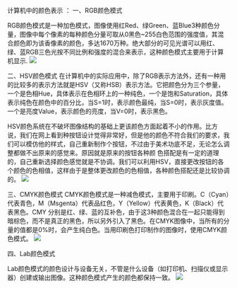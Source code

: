 计算机中的颜色表示 ：
一、RGB颜色模式

RGB颜色模式是一种加色模式，图像使用红Red、绿Green、蓝Blue3种颜色分量，图像中每个像素的每种颜色分量可取从0黑色~255白色范围的强度值，其混合颜色即为该香像素的颜色，多达1670万种。绝大部分的可见光谱可以用红、绿、蓝RGB三色光按不同比例和强度的混合来表示，这种颜色模式主要用于计算机显示.
![](https://img-blog.csdn.net/20171116082813320?watermark/2/text/aHR0cDovL2Jsb2cuY3Nkbi5uZXQvc2luYXRfMjAwMTk1MTE=/font/5a6L5L2T/fontsize/400/fill/I0JBQkFCMA==/dissolve/70/gravity/Center)

 二、HSV颜色模式 
 在计算机中的实际应用中，除了RGB表示方法外，还有一种用的比较多的表示方法就是HSV（又称HSB）表示方法。它把颜色分为三个参量，一个是色相Hue，具体表示在色相环上的一种纯色，一个是饱和Saturation，具体表示纯色在颜色中的百分比，当S=1时，表示颜色最纯，当S=0时，表示灰度值。一个是亮度Value，表示颜色的亮度，当V=0时，表示黑色。

  HSV颜色系统在不破坏图像结构的基础上更该颜色方面起着不小的作用。比方说，我们在网上看到种按钮设计觉得非常好，但是他的颜色不符合我们的要求，我们可以模仿他的样式，自己重新制作个按钮，不过由于美术功底不足，无论怎么调整都做不出原来的感觉来。原因就是原来的按钮各种颜
色搭配是有一定的道理的，自己重新选择颜色感觉就是不协调。我们可以利用HSV，直接更改按钮的各个颜色的色相值，这样由于是整体更改颜色的色相值，各种颜色搭配还是比较协调的。
![](https://img-blog.csdn.net/20171116083622779?watermark/2/text/aHR0cDovL2Jsb2cuY3Nkbi5uZXQvc2luYXRfMjAwMTk1MTE=/font/5a6L5L2T/fontsize/400/fill/I0JBQkFCMA==/dissolve/70/gravity/Center)

三、CMYK颜色模式 
CMYK颜色模式是一种减色模式，主要用于印刷。C（Cyan）代表青色，M（Msgenta）代表品红色，Y（Yellow）代表黄色，K（Black）代表黑色。CMY 分别是红、绿、蓝的互补色，由于这3种颜色混合在一起只能得到暗棕色，而不是真正的黑色，所以另外引入了黑色。在CMYK图像中，当所有的分量的值都是0%时，会产生纯白色。当用印刷色打印制作的图像时，使用CMYK颜色模式。
![](https://img-blog.csdn.net/20171116083848040?watermark/2/text/aHR0cDovL2Jsb2cuY3Nkbi5uZXQvc2luYXRfMjAwMTk1MTE=/font/5a6L5L2T/fontsize/400/fill/I0JBQkFCMA==/dissolve/70/gravity/Center)


  四、Lab颜色模式 

Lab颜色模式的颜色设计与设备无关，不管是什么设备（如打印机、扫描仪或显示器）创建或输出图像。这种颜色模式产生的颜色都保持一致。 
![](https://img-blog.csdn.net/20171116084023989?watermark/2/text/aHR0cDovL2Jsb2cuY3Nkbi5uZXQvc2luYXRfMjAwMTk1MTE=/font/5a6L5L2T/fontsize/400/fill/I0JBQkFCMA==/dissolve/70/gravity/Center)